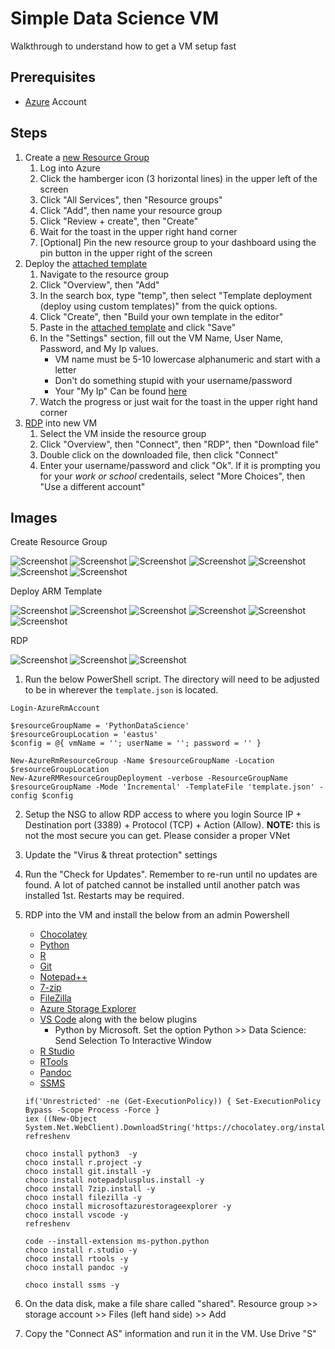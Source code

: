 # Simple Data Science VM

Walkthrough to understand how to get a VM setup fast

## Prerequisites

* [Azure](https://portal.azure.com) Account

## Steps

1. Create a [new Resource Group](#resource-group)
   1. Log into Azure
   2. Click the hamberger icon (3 horizontal lines) in the upper left of the screen
   3. Click "All Services", then "Resource groups"
   4. Click "Add", then name your resource group
   5. Click "Review + create", then "Create"
   6. Wait for the toast in the upper right hand corner
   7. [Optional] Pin the new resource group to your dashboard using the pin button in the upper right of the screen
2. Deploy the [attached template](#deploy-template)
   1. Navigate to the resource group
   2. Click "Overview", then "Add"
   3. In the search box, type "temp", then select "Template deployment (deploy using custom templates)" from the quick options.
   4. Click "Create", then "Build your own template in the editor"
   5. Paste in the [attached template](./template.json) and click "Save"
   6. In the "Settings" section, fill out the VM Name, User Name, Password, and My Ip values.
      * VM name must be 5-10 lowercase alphanumeric and start with a letter
      * Don't do something stupid with your username/password
      * Your "My Ip" Can be found [here](https://whatismyipaddress.com/)
   7. Watch the progress or just wait for the toast in the upper right hand corner
3. [RDP](#rdp) into new VM
   1. Select the VM inside the resource group
   2. Click "Overview", then "Connect", then "RDP", then "Download file"
   3. Double click on the downloaded file, then click "Connect"
   4. Enter your username/password and click "Ok". If it is prompting you for your _work or school_ credentails, select "More Choices", then "Use a different account"



## Images

<a name="resource-group" />
Create Resource Group

![Screenshot](resource-group-1.jpg?raw=true)
![Screenshot](resource-group-2.jpg?raw=true)
![Screenshot](resource-group-3.jpg?raw=true)
![Screenshot](resource-group-4.jpg?raw=true)
![Screenshot](resource-group-5.jpg?raw=true)
![Screenshot](resource-group-6.jpg?raw=true)
![Screenshot](resource-group-7.jpg?raw=true)

<a name="deploy-template" />
Deploy ARM Template

![Screenshot](deploy-template-1.jpg?raw=true)
![Screenshot](deploy-template-2.jpg?raw=true)
![Screenshot](deploy-template-3.jpg?raw=true)
![Screenshot](deploy-template-4.jpg?raw=true)
![Screenshot](deploy-template-5.jpg?raw=true)
![Screenshot](deploy-template-6.jpg?raw=true)

<a name="rdp" />
RDP

![Screenshot](rdp-1.jpg?raw=true)
![Screenshot](rdp-2.jpg?raw=true)
![Screenshot](rdp-3.jpg?raw=true)




1. Run the below PowerShell script.
   The directory will need to be adjusted to be in wherever the `template.json` is located.

```{ps1}
Login-AzureRmAccount

$resourceGroupName = 'PythonDataScience'
$resourceGroupLocation = 'eastus'
$config = @{ vmName = ''; userName = ''; password = '' }

New-AzureRmResourceGroup -Name $resourceGroupName -Location $resourceGroupLocation
New-AzureRMResourceGroupDeployment -verbose -ResourceGroupName $resourceGroupName -Mode 'Incremental' -TemplateFile 'template.json' -config $config
```

2. Setup the NSG to allow RDP access to where you login
   Source IP + Destination port (3389) + Protocol (TCP) + Action (Allow).
   **NOTE:** this is not the most secure you can get.
   Please consider a proper VNet
3. Update the "Virus & threat protection" settings
4. Run the "Check for Updates".
   Remember to re-run until no updates are found.
   A lot of patched cannot be installed until another patch was installed 1st.
   Restarts may be required.
5. RDP into the VM and install the below from an admin Powershell
   * [Chocolatey](https://chocolatey.org/install)     
   * [Python](https://www.python.org/downloads/windows/)
   * [R](https://cran.r-project.org/bin/windows/base/)
   * [Git](https://gitforwindows.org/)
   * [Notepad++](https://notepad-plus-plus.org/download)
   * [7-zip](https://www.7-zip.org/)
   * [FileZilla](https://filezilla-project.org/download.php)
   * [Azure Storage Explorer](https://azure.microsoft.com/en-us/features/storage-explorer/)
   * [VS Code](https://code.visualstudio.com/Download) along with the below plugins
     * Python by Microsoft.
	   Set the option Python >> Data Science: Send Selection To Interactive Window
   * [R Studio](https://www.rstudio.com/products/rstudio/download/)
   * [RTools](https://cran.r-project.org/bin/windows/Rtools/)
   * [Pandoc](https://pandoc.org)
   * [SSMS](https://docs.microsoft.com/en-us/sql/ssms/sql-server-management-studio-ssms)
   
   ```{ps1}
   if('Unrestricted' -ne (Get-ExecutionPolicy)) { Set-ExecutionPolicy Bypass -Scope Process -Force }
   iex ((New-Object System.Net.WebClient).DownloadString('https://chocolatey.org/install.ps1'))
   refreshenv

   choco install python3  -y
   choco install r.project -y
   choco install git.install -y
   choco install notepadplusplus.install -y
   choco install 7zip.install -y
   choco install filezilla -y
   choco install microsoftazurestorageexplorer -y   
   choco install vscode -y
   refreshenv

   code --install-extension ms-python.python
   choco install r.studio -y
   choco install rtools -y
   choco install pandoc -y

   choco install ssms -y
   ```
6. On the data disk, make a file share called "shared".
   Resource group >> storage account >> Files (left hand side) >> Add
7. Copy the "Connect AS" information and run it in the VM.
   Use Drive "S"


